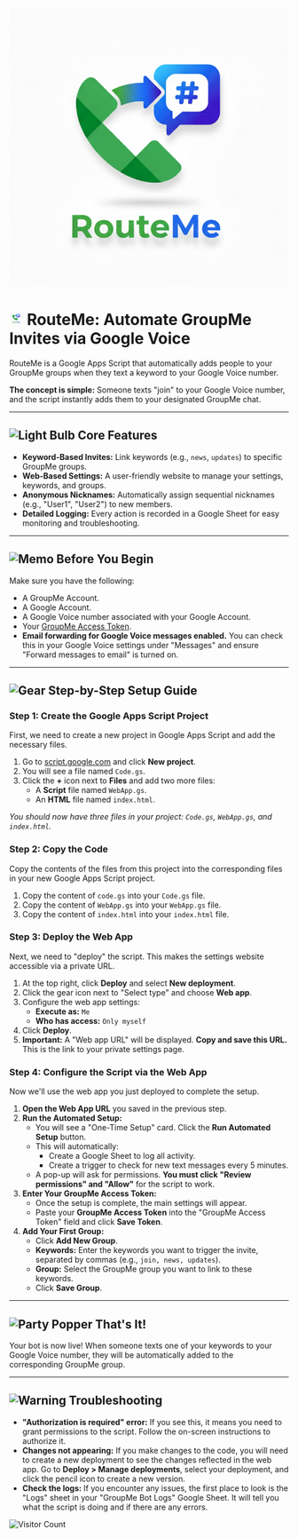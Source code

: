 ![RouteMe Logo](https://github.com/Dev-in-the-BM/RouteMe/blob/main/RouteMe.png?raw=true)

# <img src="https://github.com/Dev-in-the-BM/RouteMe/blob/main/RouteMe.png?raw=true" alt="Rocket" width="25" height="25" /> RouteMe: Automate GroupMe Invites via Google Voice

RouteMe is a Google Apps Script that automatically adds people to your GroupMe groups when they text a keyword to your Google Voice number.

**The concept is simple:** Someone texts "join" to your Google Voice number, and the script instantly adds them to your designated GroupMe chat.

---

## <img src="https://raw.githubusercontent.com/Tarikul-Islam-Anik/Microsoft-Teams-Animated-Emojis/master/Emojis/Objects/Light%20Bulb.png" alt="Light Bulb" width="25" height="25" /> Core Features

* **Keyword-Based Invites:** Link keywords (e.g., `news`, `updates`) to specific GroupMe groups.
* **Web-Based Settings:** A user-friendly website to manage your settings, keywords, and groups.
* **Anonymous Nicknames:** Automatically assign sequential nicknames (e.g., "User1", "User2") to new members.
* **Detailed Logging:** Every action is recorded in a Google Sheet for easy monitoring and troubleshooting.

---

## <img src="https://raw.githubusercontent.com/Tarikul-Islam-Anik/Animated-Fluent-Emojis/master/Emojis/Objects/Memo.png" alt="Memo" width="25" height="25" /> Before You Begin

Make sure you have the following:

* A GroupMe Account.
* A Google Account.
* A Google Voice number associated with your Google Account.
* Your [GroupMe Access Token](https://dev.groupme.com/applications).
* **Email forwarding for Google Voice messages enabled.** You can check this in your Google Voice settings under "Messages" and ensure "Forward messages to email" is turned on.

---

## <img src="https://raw.githubusercontent.com/Tarikul-Islam-Anik/Microsoft-Teams-Animated-Emojis/master/Emojis/Objects/Gear.png" alt="Gear" width="25" height="25" /> Step-by-Step Setup Guide

### Step 1: Create the Google Apps Script Project

First, we need to create a new project in Google Apps Script and add the necessary files.

1. Go to [script.google.com](https://script.google.com/home/start) and click **New project**.
2. You will see a file named `Code.gs`.
3. Click the **+** icon next to **Files** and add two more files:
    * A **Script** file named `WebApp.gs`.
    * An **HTML** file named `index.html`.

*You should now have three files in your project: `Code.gs`, `WebApp.gs`, and `index.html`.*

### Step 2: Copy the Code

Copy the contents of the files from this project into the corresponding files in your new Google Apps Script project.

1. Copy the content of `code.gs` into your `Code.gs` file.
2. Copy the content of `WebApp.gs` into your `WebApp.gs` file.
3. Copy the content of `index.html` into your `index.html` file.

### Step 3: Deploy the Web App

Next, we need to "deploy" the script. This makes the settings website accessible via a private URL.

1. At the top right, click **Deploy** and select **New deployment**.
2. Click the gear icon next to "Select type" and choose **Web app**.
3. Configure the web app settings:
    * **Execute as:** `Me`
    * **Who has access:** `Only myself`
4. Click **Deploy**.
5. **Important:** A "Web app URL" will be displayed. **Copy and save this URL.** This is the link to your private settings page.

### Step 4: Configure the Script via the Web App

Now we'll use the web app you just deployed to complete the setup.

1. **Open the Web App URL** you saved in the previous step.
2. **Run the Automated Setup:**
    * You will see a "One-Time Setup" card. Click the **Run Automated Setup** button.
    * This will automatically:
      * Create a Google Sheet to log all activity.
      * Create a trigger to check for new text messages every 5 minutes.
    * A pop-up will ask for permissions. **You must click "Review permissions" and "Allow"** for the script to work.
3. **Enter Your GroupMe Access Token:**
    * Once the setup is complete, the main settings will appear.
    * Paste your **GroupMe Access Token** into the "GroupMe Access Token" field and click **Save Token**.
4. **Add Your First Group:**
    * Click **Add New Group**.
    * **Keywords:** Enter the keywords you want to trigger the invite, separated by commas (e.g., `join, news, updates`).
    * **Group:** Select the GroupMe group you want to link to these keywords.
    * Click **Save Group**.

---

## <img src="https://raw.githubusercontent.com/Tarikul-Islam-Anik/Microsoft-Teams-Animated-Emojis/master/Emojis/Activities/Party%20Popper.png" alt="Party Popper" width="25" height="25" /> That's It!

Your bot is now live! When someone texts one of your keywords to your Google Voice number, they will be automatically added to the corresponding GroupMe group.

---

## <img src="https://raw.githubusercontent.com/Tarikul-Islam-Anik/Animated-Fluent-Emojis/master/Emojis/Symbols/Warning.png" alt="Warning" width="25" height="25" /> Troubleshooting

* **"Authorization is required" error:** If you see this, it means you need to grant permissions to the script. Follow the on-screen instructions to authorize it.
* **Changes not appearing:** If you make changes to the code, you will need to create a new deployment to see the changes reflected in the web app. Go to **Deploy > Manage deployments**, select your deployment, and click the pencil icon to create a new version.
* **Check the logs:** If you encounter any issues, the first place to look is the "Logs" sheet in your "GroupMe Bot Logs" Google Sheet. It will tell you what the script is doing and if there are any errors.

![Visitor Count](https://komarev.com/ghpvc/?username=Dev-in-the-BM&label=Repo%20Visitors&color=blueviolet&style=flat-square)

